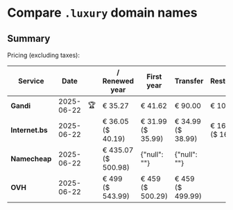 # Compare `.luxury` domain names

## Summary

Pricing (excluding taxes):

| Service | Date |  | / Renewed year | First year | Transfer | Restoration |
|--|--|--|--|--|--|--|
| **Gandi** | 2025-06-22 | 🏆 | € 35.27 | € 41.62 | € 90.00 | € 101.71 |
| **Internet.bs** | 2025-06-22 |  | € 36.05<br>($ 40.19) | € 31.99<br>($ 35.99) | € 34.99<br>($ 38.99) | € 162.29<br>($ 160.19) |
| **Namecheap** | 2025-06-22 |  | € 435.07<br>($ 500.98) | {"null": ""} | {"null": ""} |  |
| **OVH** | 2025-06-22 |  | € 499<br>($ 543.99) | € 459<br>($ 500.29) | € 459<br>($ 499.99) |  |
